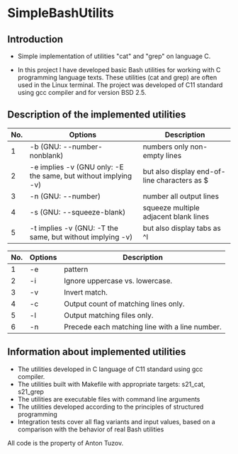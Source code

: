 # SimpleBashUtilits

## Introduction

- Simple implementation of utilities "cat" and "grep" on language C.

- In this project I have developed basic Bash utilities for working with C programming language texts. These utilities (cat and grep) are often used in the Linux terminal. The project was developed of C11 standard using gcc compiler and for version BSD 2.5.

## Description of the implemented utilities

| No. | Options | Description |
| ------ | ------ | ------ |
| 1 | -b (GNU: --number-nonblank) | numbers only non-empty lines |
| 2 | -e implies -v (GNU only: -E the same, but without implying -v) | but also display end-of-line characters as $  |
| 3 | -n (GNU: --number) | number all output lines |
| 4 | -s (GNU: --squeeze-blank) | squeeze multiple adjacent blank lines |
| 5 | -t implies -v (GNU: -T the same, but without implying -v) | but also display tabs as ^I  |

| No. | Options | Description |
| ------ | ------ | ------ |
| 1 | -e | pattern |
| 2 | -i | Ignore uppercase vs. lowercase.  |
| 3 | -v | Invert match. |
| 4 | -c | Output count of matching lines only. |
| 5 | -l | Output matching files only.  |
| 6 | -n | Precede each matching line with a line number. |


## Information about implemented utilities

- The utilities developed in C language of C11 standard using gcc compiler. 
- The utilities built with Makefile with appropriate targets: s21_cat, s21_grep
- The utilities are executable files with command line arguments
- The utilities developed according to the principles of structured programming
- Integration tests cover all flag variants and input values, based on a comparison with the behavior of real Bash utilities

All code is the property of Anton Tuzov.
